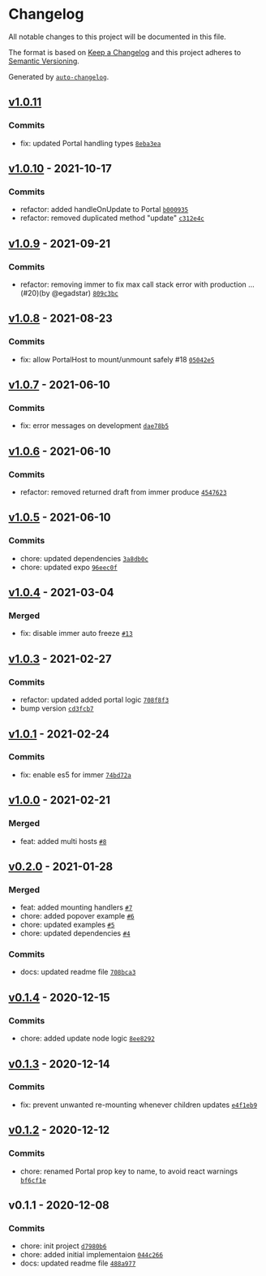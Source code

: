 # Changelog

All notable changes to this project will be documented in this file.

The format is based on [Keep a Changelog](https://keepachangelog.com/en/1.0.0/)
and this project adheres to [Semantic Versioning](https://semver.org/spec/v2.0.0.html).

Generated by [`auto-changelog`](https://github.com/CookPete/auto-changelog).

## [v1.0.11](https://github.com/gorhom/react-native-portal/compare/v1.0.10...v1.0.11)

### Commits

- fix: updated Portal handling types [`8eba3ea`](https://github.com/gorhom/react-native-portal/commit/8eba3ea1559687d7e76d000075e78f895802e000)

## [v1.0.10](https://github.com/gorhom/react-native-portal/compare/v1.0.9...v1.0.10) - 2021-10-17

### Commits

- refactor: added handleOnUpdate to Portal [`b000935`](https://github.com/gorhom/react-native-portal/commit/b000935d0950ff299e888d1f1d2117804e4d39a2)
- refactor: removed duplicated method "update" [`c312e4c`](https://github.com/gorhom/react-native-portal/commit/c312e4cc5c0efc7f6fb0a70a2bbfbca54405ed70)

## [v1.0.9](https://github.com/gorhom/react-native-portal/compare/v1.0.8...v1.0.9) - 2021-09-21

### Commits

- refactor: removing immer to fix max call stack error with production … (#20)(by @egadstar) [`809c3bc`](https://github.com/gorhom/react-native-portal/commit/809c3bc0e5d9e8a18a7ef15874e68b7c4c68b09a)

## [v1.0.8](https://github.com/gorhom/react-native-portal/compare/v1.0.7...v1.0.8) - 2021-08-23

### Commits

- fix: allow PortalHost to mount/unmount safely #18 [`05042e5`](https://github.com/gorhom/react-native-portal/commit/05042e5636bc5421cdc60d755cbec47bbc0101d8)

## [v1.0.7](https://github.com/gorhom/react-native-portal/compare/v1.0.6...v1.0.7) - 2021-06-10

### Commits

- fix: error messages on development [`dae78b5`](https://github.com/gorhom/react-native-portal/commit/dae78b51243fbb3bbaa3dae2f23075b5eda28c23)

## [v1.0.6](https://github.com/gorhom/react-native-portal/compare/v1.0.5...v1.0.6) - 2021-06-10

### Commits

- refactor: removed returned draft from immer produce [`4547623`](https://github.com/gorhom/react-native-portal/commit/45476237e3f16b5a4f0ddcf10475d7691bc02eec)

## [v1.0.5](https://github.com/gorhom/react-native-portal/compare/v1.0.4...v1.0.5) - 2021-06-10

### Commits

- chore: updated dependencies [`3a8db0c`](https://github.com/gorhom/react-native-portal/commit/3a8db0c6d551da19dbb832754c83676cc117f4e5)
- chore: updated expo [`96eec0f`](https://github.com/gorhom/react-native-portal/commit/96eec0fc2235d5841c6653e1d6460204617757c3)

## [v1.0.4](https://github.com/gorhom/react-native-portal/compare/v1.0.3...v1.0.4) - 2021-03-04

### Merged

- fix: disable immer auto freeze [`#13`](https://github.com/gorhom/react-native-portal/pull/13)

## [v1.0.3](https://github.com/gorhom/react-native-portal/compare/v1.0.1...v1.0.3) - 2021-02-27

### Commits

- refactor: updated added portal logic [`708f8f3`](https://github.com/gorhom/react-native-portal/commit/708f8f322b1bd8139a35e26144f59355f9078057)
- bump version [`cd3fcb7`](https://github.com/gorhom/react-native-portal/commit/cd3fcb725e75744e5a4d69281d46de7a4548cfdf)

## [v1.0.1](https://github.com/gorhom/react-native-portal/compare/v1.0.0...v1.0.1) - 2021-02-24

### Commits

- fix: enable es5 for immer [`74bd72a`](https://github.com/gorhom/react-native-portal/commit/74bd72a594acbd034f779afc19e85ef2ed72dba6)

## [v1.0.0](https://github.com/gorhom/react-native-portal/compare/v0.2.0...v1.0.0) - 2021-02-21

### Merged

- feat: added multi hosts [`#8`](https://github.com/gorhom/react-native-portal/pull/8)

## [v0.2.0](https://github.com/gorhom/react-native-portal/compare/v0.1.4...v0.2.0) - 2021-01-28

### Merged

- feat: added mounting handlers [`#7`](https://github.com/gorhom/react-native-portal/pull/7)
- chore: added popover example [`#6`](https://github.com/gorhom/react-native-portal/pull/6)
- chore: updated examples [`#5`](https://github.com/gorhom/react-native-portal/pull/5)
- chore: updated dependencies [`#4`](https://github.com/gorhom/react-native-portal/pull/4)

### Commits

- docs: updated readme file [`708bca3`](https://github.com/gorhom/react-native-portal/commit/708bca3dc26067215650e9b90cc0e5b55c984978)

## [v0.1.4](https://github.com/gorhom/react-native-portal/compare/v0.1.3...v0.1.4) - 2020-12-15

### Commits

- chore: added update node logic [`8ee8292`](https://github.com/gorhom/react-native-portal/commit/8ee82927d028ff248cf4905ee3cc49b0bcb4e768)

## [v0.1.3](https://github.com/gorhom/react-native-portal/compare/v0.1.2...v0.1.3) - 2020-12-14

### Commits

- fix: prevent unwanted re-mounting whenever children updates [`e4f1eb9`](https://github.com/gorhom/react-native-portal/commit/e4f1eb951e9d6c2c759aaf78f13cdc90602a781f)

## [v0.1.2](https://github.com/gorhom/react-native-portal/compare/v0.1.1...v0.1.2) - 2020-12-12

### Commits

- chore: renamed Portal prop key to name, to avoid react warnings [`bf6cf1e`](https://github.com/gorhom/react-native-portal/commit/bf6cf1e2209c7eeecef883c4ea85a872a88da0dc)

## v0.1.1 - 2020-12-08

### Commits

- chore: init project [`d7980b6`](https://github.com/gorhom/react-native-portal/commit/d7980b6b8b709e6d48984109d506a0fbfe0d4b62)
- chore: added initial implementaion [`044c266`](https://github.com/gorhom/react-native-portal/commit/044c26621b46e033faf6306f1e89734f618216fa)
- docs: updated readme file [`488a977`](https://github.com/gorhom/react-native-portal/commit/488a9778286ecd49e340a063641df61b29561b54)
